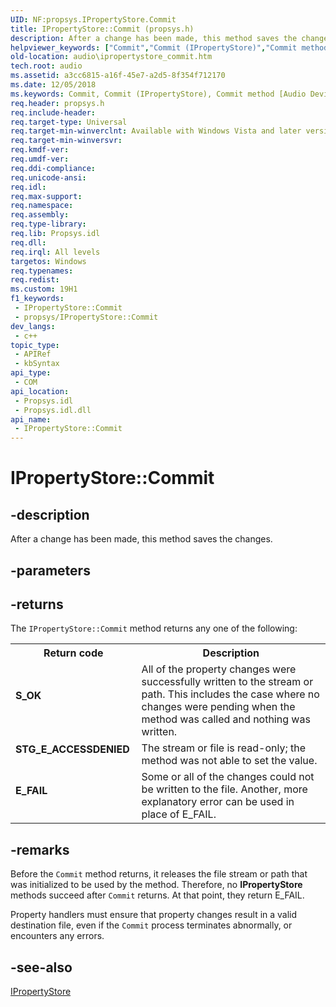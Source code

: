 ```yaml
---
UID: NF:propsys.IPropertyStore.Commit
title: IPropertyStore::Commit (propsys.h)
description: After a change has been made, this method saves the changes.
helpviewer_keywords: ["Commit","Commit (IPropertyStore)","Commit method [Audio Devices]","Commit method [Audio Devices]","IPropertyStore interface","IPropertyStore interface [Audio Devices]","Commit method","IPropertyStore.Commit","IPropertyStore::Commit","audio.ipropertystore_commit","audio_syseffects_r_65453880-01ab-4b73-b766-bb1daeb863ba.xml","propsys/IPropertyStore::Commit"]
old-location: audio\ipropertystore_commit.htm
tech.root: audio
ms.assetid: a3cc6815-a16f-45e7-a2d5-8f354f712170
ms.date: 12/05/2018
ms.keywords: Commit, Commit (IPropertyStore), Commit method [Audio Devices], Commit method [Audio Devices],IPropertyStore interface, IPropertyStore interface [Audio Devices],Commit method, IPropertyStore.Commit, IPropertyStore::Commit, audio.ipropertystore_commit, audio_syseffects_r_65453880-01ab-4b73-b766-bb1daeb863ba.xml, propsys/IPropertyStore::Commit
req.header: propsys.h
req.include-header: 
req.target-type: Universal
req.target-min-winverclnt: Available with Windows Vista and later versions of the Windows operating system.
req.target-min-winversvr: 
req.kmdf-ver: 
req.umdf-ver: 
req.ddi-compliance: 
req.unicode-ansi: 
req.idl: 
req.max-support: 
req.namespace: 
req.assembly: 
req.type-library: 
req.lib: Propsys.idl
req.dll: 
req.irql: All levels
targetos: Windows
req.typenames: 
req.redist: 
ms.custom: 19H1
f1_keywords:
 - IPropertyStore::Commit
 - propsys/IPropertyStore::Commit
dev_langs:
 - c++
topic_type:
 - APIRef
 - kbSyntax
api_type:
 - COM
api_location:
 - Propsys.idl
 - Propsys.idl.dll
api_name:
 - IPropertyStore::Commit
---
```


# IPropertyStore::Commit


## -description

After a change has been made, this method saves the changes.

## -parameters

## -returns

The <code>IPropertyStore::Commit</code> method returns any one of the following:

<table>
<tr>
<th>Return code</th>
<th>Description</th>
</tr>
<tr>
<td width="40%">
<dl>
<dt><b>S_OK</b></dt>
</dl>
</td>
<td width="60%">
All of the property changes were successfully written to the stream or path. This includes the case where no changes were pending when the method was called and nothing was written.

</td>
</tr>
<tr>
<td width="40%">
<dl>
<dt><b>STG_E_ACCESSDENIED</b></dt>
</dl>
</td>
<td width="60%">
The stream or file is read-only; the method was not able to set the value.

</td>
</tr>
<tr>
<td width="40%">
<dl>
<dt><b>E_FAIL</b></dt>
</dl>
</td>
<td width="60%">
Some or all of the changes could not be written to the file. Another, more explanatory error can be used in place of E_FAIL.

</td>
</tr>
</table>

## -remarks

Before the <code>Commit</code> method returns, it releases the file stream or path that was initialized to be used by the method. Therefore, no <b>IPropertyStore</b> methods succeed after <code>Commit</code> returns. At that point, they return E_FAIL.

Property handlers must ensure that property changes result in a valid destination file, even if the <code>Commit</code> process terminates abnormally, or encounters any errors.

## -see-also

<a href="/windows/desktop/api/propsys/nn-propsys-ipropertystore">IPropertyStore</a>

